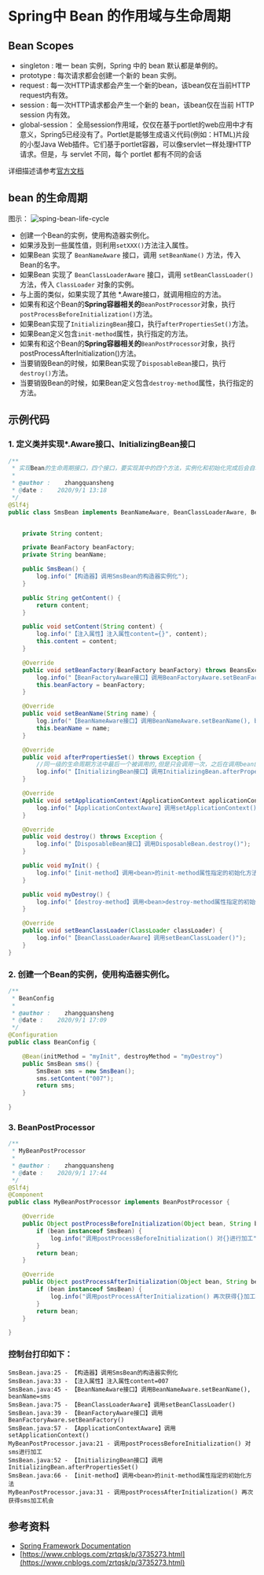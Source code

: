 # Spring中 Bean 的作用域与生命周期

## Bean Scopes

- singleton : 唯一 bean 实例，Spring 中的 bean 默认都是单例的。
- prototype : 每次请求都会创建一个新的 bean 实例。
- request : 每一次HTTP请求都会产生一个新的bean，该bean仅在当前HTTP request内有效。
- session : 每一次HTTP请求都会产生一个新的 bean，该bean仅在当前 HTTP session 内有效。
- global-session： 全局session作用域，仅仅在基于portlet的web应用中才有意义，Spring5已经没有了。Portlet是能够生成语义代码(例如：HTML)片段的小型Java Web插件。它们基于portlet容器，可以像servlet一样处理HTTP请求。但是，与 servlet 不同，每个 portlet 都有不同的会话


详细描述请参考[官方文档](https://docs.spring.io/spring/docs/current/spring-framework-reference/core.html#beans-factory-scopes)


## bean 的生命周期

图示：
![sping-bean-life-cycle](/img/spring/sping-bean-life-cycle.png)

- 创建一个Bean的实例，使用构造器实例化。
- 如果涉及到一些属性值，则利用`setXXX()`方法注入属性。
- 如果Bean 实现了 `BeanNameAware` 接口，调用 `setBeanName()` 方法，传入Bean的名字。
- 如果Bean 实现了 `BeanClassLoaderAware` 接口，调用 `setBeanClassLoader()` 方法，传入 `ClassLoader` 对象的实例。
- 与上面的类似，如果实现了其他 *.Aware接口，就调用相应的方法。
- 如果有和这个Bean的**Spring容器相关的**`BeanPostProcessor`对象，执行`postProcessBeforeInitialization()`方法。
- 如果Bean实现了`InitializingBean`接口，执行`afterPropertiesSet()`方法。
- 如果Bean定义包含`init-method`属性，执行指定的方法。
- 如果有和这个Bean的**Spring容器相关的**`BeanPostProcessor`对象，执行postProcessAfterInitialization()方法。
- 当要销毁Bean的时候，如果Bean实现了`DisposableBean`接口，执行`destroy()`方法。
- 当要销毁Bean的时候，如果Bean定义包含`destroy-method`属性，执行指定的方法。

## 示例代码

### 1. 定义类并实现*.Aware接口、InitializingBean接口

```java
/**
 * 实现Bean的生命周期接口，四个接口，要实现其中的四个方法，实例化和初始化完成后会自动被调用
 *
 * @author :    zhangquansheng
 * @date :    2020/9/1 13:18
 */
@Slf4j
public class SmsBean implements BeanNameAware, BeanClassLoaderAware, BeanFactoryAware, InitializingBean, DisposableBean, ApplicationContextAware {


    private String content;

    private BeanFactory beanFactory;
    private String beanName;

    public SmsBean() {
        log.info("【构造器】调用SmsBean的构造器实例化");
    }

    public String getContent() {
        return content;
    }

    public void setContent(String content) {
        log.info("【注入属性】注入属性content={}", content);
        this.content = content;
    }

    @Override
    public void setBeanFactory(BeanFactory beanFactory) throws BeansException {
        log.info("【BeanFactoryAware接口】调用BeanFactoryAware.setBeanFactory()");
        this.beanFactory = beanFactory;
    }

    @Override
    public void setBeanName(String name) {
        log.info("【BeanNameAware接口】调用BeanNameAware.setBeanName(), beanName={}", name);
        this.beanName = name;
    }

    @Override
    public void afterPropertiesSet() throws Exception {
        //同一级的生命周期方法中最后一个被调用的,但是只会调用一次，之后在调用bean的setxx()方法更改属性时将不会再被被调用到
        log.info("【InitializingBean接口】调用InitializingBean.afterPropertiesSet()");
    }

    @Override
    public void setApplicationContext(ApplicationContext applicationContext) throws BeansException {
        log.info("【ApplicationContextAware】调用setApplicationContext()");
    }

    @Override
    public void destroy() throws Exception {
        log.info("【DisposableBean接口】调用DisposableBean.destroy()");
    }

    public void myInit() {
        log.info("【init-method】调用<bean>的init-method属性指定的初始化方法");
    }

    public void myDestroy() {
        log.info("【destroy-method】调用<bean>destroy-method属性指定的初始化方法");
    }

    @Override
    public void setBeanClassLoader(ClassLoader classLoader) {
        log.info("【BeanClassLoaderAware】调用setBeanClassLoader()");
    }
}
```

### 2. 创建一个Bean的实例，使用构造器实例化。

```java
/**
 * BeanConfig
 *
 * @author :    zhangquansheng
 * @date :    2020/9/1 17:09
 */
@Configuration
public class BeanConfig {

    @Bean(initMethod = "myInit", destroyMethod = "myDestroy")
    public SmsBean sms() {
        SmsBean sms = new SmsBean();
        sms.setContent("007");
        return sms;
    }

}
```

### 3. BeanPostProcessor
```java
/**
 * MyBeanPostProcessor
 *
 * @author :    zhangquansheng
 * @date :    2020/9/1 17:44
 */
@Slf4j
@Component
public class MyBeanPostProcessor implements BeanPostProcessor {

    @Override
    public Object postProcessBeforeInitialization(Object bean, String beanName) throws BeansException {
        if (bean instanceof SmsBean) {
            log.info("调用postProcessBeforeInitialization() 对{}进行加工", beanName);
        }
        return bean;
    }

    @Override
    public Object postProcessAfterInitialization(Object bean, String beanName) throws BeansException {
        if (bean instanceof SmsBean) {
            log.info("调用postProcessAfterInitialization() 再次获得{}加工机会", beanName);
        }
        return bean;
    }

}
```

### 控制台打印如下：
```
SmsBean.java:25 - 【构造器】调用SmsBean的构造器实例化
SmsBean.java:33 - 【注入属性】注入属性content=007
SmsBean.java:45 - 【BeanNameAware接口】调用BeanNameAware.setBeanName(), beanName=sms
SmsBean.java:75 - 【BeanClassLoaderAware】调用setBeanClassLoader()
SmsBean.java:39 - 【BeanFactoryAware接口】调用BeanFactoryAware.setBeanFactory()
SmsBean.java:57 - 【ApplicationContextAware】调用setApplicationContext()
MyBeanPostProcessor.java:21 - 调用postProcessBeforeInitialization() 对sms进行加工
SmsBean.java:52 - 【InitializingBean接口】调用InitializingBean.afterPropertiesSet()
SmsBean.java:66 - 【init-method】调用<bean>的init-method属性指定的初始化方法
MyBeanPostProcessor.java:31 - 调用postProcessAfterInitialization() 再次获得sms加工机会
```


## 参考资料

- [Spring Framework Documentation](https://docs.spring.io/spring/docs/current/spring-framework-reference/)
- [https://www.cnblogs.com/zrtqsk/p/3735273.html](https://www.cnblogs.com/zrtqsk/p/3735273.html)